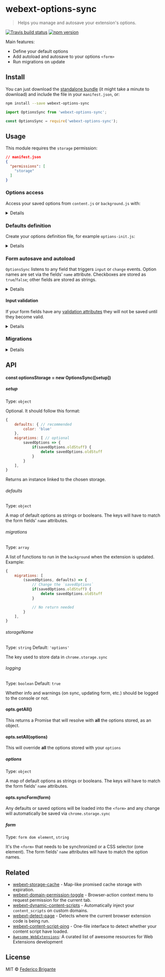 # webext-options-sync

> Helps you manage and autosave your extension's options.

[![Travis build status](https://api.travis-ci.org/fregante/webext-options-sync.svg?branch=master)](https://travis-ci.org/fregante/webext-options-sync)
[![npm version](https://img.shields.io/npm/v/webext-options-sync.svg)](https://www.npmjs.com/package/webext-options-sync)

Main features:

* Define your default options
* Add autoload and autosave to your options `<form>`
* Run migrations on update

## Install

You can just download the [standalone bundle](https://packd.fregante.now.sh/webext-options-sync@latest?name=OptionsSync) (it might take a minute to download) and include the file in your `manifest.json`, or:

```sh
npm install --save webext-options-sync
```

```js
import OptionsSync from 'webext-options-sync';
```

```js
const OptionsSync = require('webext-options-sync');
```


## Usage

This module requires the `storage` permission:

```json
// manifest.json
{
  "permissions": [
    "storage"
  ]
}
```

### Options access

Access your saved options from `content.js` or `background.js` with:

<details>

```js
/* globals OptionsSync */
new OptionsSync().getAll().then(options => {
	console.log('The user’s options are', options);
	if(options.color) {
		document.body.style.color = color;
	}
});
```

And don't forget to include `webext-options-sync` in your manifest.json:

```json
{
	"content_scripts": [
	    {
	        "matches": [
	            "https://www.google.com*",
	        ],
	        "js": [
	            "webext-options-sync.js",
	            "content.js"
	        ]
	    }
	]
}
```

</details>

### Defaults definition

Create your options definition file, for example `options-init.js`:

<details>

```js
/* globals OptionsSync */
new OptionsSync({
	defaults: {
		yourStringOption: 'green',
		anyBooleans: true,
		numbersAreFine: 9001
		// Open an issue to discuss more complex fields like multiselects
	}
});
```

Include it in `manifest.json` as a background script together with `webext-options-sync`

```json
{
    "background": {
        "scripts": [
            "webext-options-sync.js",
            "options-init.js"
        ]
    }
}
```

</details>

### Form autosave and autoload

`OptionsSync` listens to any field that triggers `input` or `change` events. Option names are set via the fields' `name` attribute. Checkboxes are stored as `true`/`false`; other fields are stored as strings.

<details>

In your `options.html` file, include `webext-options-sync.js` and then enable the sync this way:

```js
/* globals OptionsSync */
new OptionsSync().syncForm(document.querySelector('form#options-form'));
```

Done. Any defaults or saved options will be loaded into the form and any change will automatically be saved via `chrome.storage.sync`

</details>

#### Input validation

If your form fields have any [validation attributes](https://developer.mozilla.org/en-US/docs/Web/Guide/HTML/HTML5/Constraint_validation#Validation-related_attributes) they will not be saved until they become valid.

<details>

Since autosave and validation is silent, you should inform the user of invalid fields, possibly via CSS by using the `:invalid` selector:

``` css
/* Style the element */
input:invalid {
	color: red;
	border: 1px solid red;
}

/* Or display a custom error message */
input:invalid ~ .error-message {
	display: block;
}
```

</details>

### Migrations

<details>

In your `options-init.js` file, extend the call by including an array of functions, for example:

```js
/* globals OptionsSync */
new OptionsSync({
	defaults: {
		color: 'red',
	},
	migrations: [
		(savedOptions, currentDefaults) => {
			// perhaps it was renamed
			if(savedOptions.colour) {
				savedOptions.color = savedOptions.colour;
				delete savedOptions.colour;
			}
		},
		OptionsSync.migrations.removeUnused
	]
});
```

Notice `OptionsSync.migrations.removeUnused`: it's a helper method that removes any option that isn't defined in the defaults. It's useful to avoid leaving old options taking up space.

</details>

## API

#### const optionsStorage = new OptionsSync([setup])

##### setup

Type: `object`

Optional. It should follow this format:

```js
{
	defaults: { // recommended
		color: 'blue'
	},
	migrations: [ // optional
		savedOptions => {
			if(savedOptions.oldStuff) {
				delete savedOptions.oldStuff
			}
		}
	],
}
```

Returns an instance linked to the chosen storage.

###### defaults

Type: `object`

A map of default options as strings or booleans. The keys will have to match the form fields' `name` attributes.

###### migrations

Type: `array`

A list of functions to run in the `background` when the extension is updated. Example:

```js
{
	migrations: [
		(savedOptions, defaults) => {
			// Change the `savedOptions`
			if(savedOptions.oldStuff) {
				delete savedOptions.oldStuff
			}

			// No return needed
		}
	],
}
```

###### storageName

Type: `string`
Default: `'options'`

The key used to store data in `chrome.storage.sync`

###### logging

Type: `boolean`
Default: `true`

Whether info and warnings (on sync, updating form, etc.) should be logged to the console or not.

#### opts.getAll()

This returns a Promise that will resolve with **all** the options stored, as an object.

#### opts.setAll(options)

This will override **all** the options stored with your `options`

##### options

Type: `object`

A map of default options as strings or booleans. The keys will have to match the form fields' `name` attributes.

#### opts.syncForm(form)

Any defaults or saved options will be loaded into the `<form>` and any change will automatically be saved via `chrome.storage.sync`

##### form

Type: `form dom element`, `string`

It's the `<form>` that needs to be synchronized or a CSS selector (one element). The form fields' `name` attributes will have to match the option names.

## Related

* [webext-storage-cache](https://github.com/fregante/webext-storage-cache) - Map-like promised cache storage with expiration.
* [webext-domain-permission-toggle](https://github.com/fregante/webext-domain-permission-toggle) - Browser-action context menu to request permission for the current tab.
* [webext-dynamic-content-scripts](https://github.com/fregante/webext-dynamic-content-scripts) - Automatically inject your `content_scripts` on custom domains.
* [webext-detect-page](https://github.com/fregante/webext-detect-page) - Detects where the current browser extension code is being run.
* [webext-content-script-ping](https://github.com/fregante/webext-content-script-ping) - One-file interface to detect whether your content script have loaded.
* [`Awesome WebExtensions`](https://github.com/fregante/Awesome-WebExtensions): A curated list of awesome resources for Web Extensions development

## License

MIT © [Federico Brigante](https://bfred.it)
